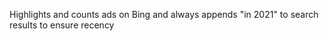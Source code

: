 Highlights and counts ads on Bing and always appends "in 2021" to search results to ensure recency
 

